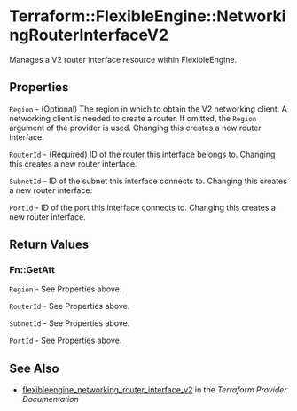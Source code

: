 # Terraform::FlexibleEngine::NetworkingRouterInterfaceV2

Manages a V2 router interface resource within FlexibleEngine.

## Properties

`Region` - (Optional) The region in which to obtain the V2 networking client. A networking client is needed to create a router. If omitted, the `Region` argument of the provider is used. Changing this creates a new router interface.

`RouterId` - (Required) ID of the router this interface belongs to. Changing this creates a new router interface.

`SubnetId` - ID of the subnet this interface connects to. Changing this creates a new router interface.

`PortId` - ID of the port this interface connects to. Changing this creates a new router interface.


## Return Values

### Fn::GetAtt

`Region` - See Properties above.

`RouterId` - See Properties above.

`SubnetId` - See Properties above.

`PortId` - See Properties above.

## See Also

* [flexibleengine_networking_router_interface_v2](https://www.terraform.io/docs/providers/flexibleengine/r/networking_router_interface_v2.html) in the _Terraform Provider Documentation_